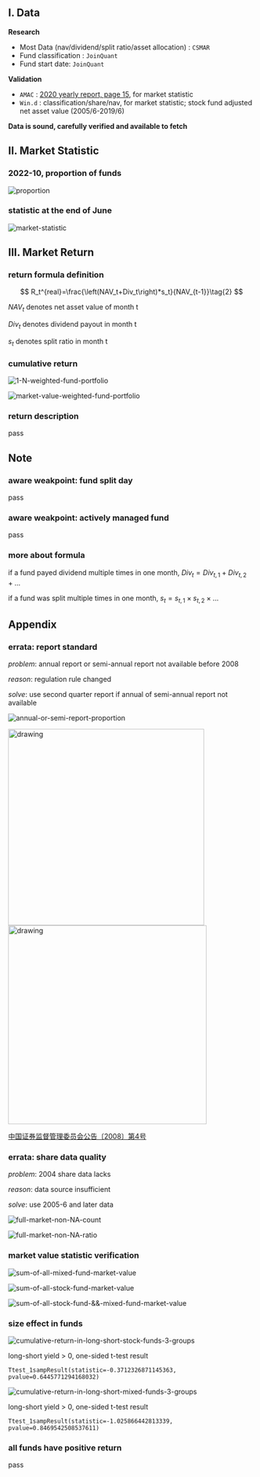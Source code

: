 ## **I. Data**

**Research**

- Most Data (nav/dividend/split ratio/asset allocation) : `CSMAR`
- Fund classification : `JoinQuant`
- Fund start date: `JoinQuant`

**Validation**

- `AMAC` : [2020 yearly report, page 15](https://www.amac.org.cn/researchstatistics/publication/zgzqtzjjynb/202104/t20210419_11390.html), for market statistic
- `Win.d` : classification/share/nav, for market statistic; stock fund adjusted net asset value (2005/6-2019/6)

**Data is sound, carefully verified and available to fetch**

## **II. Market Statistic**

### 2022-10, proportion of funds

![proportion](image/README/proportion.png)

### statistic at the end of June

![market-statistic](image/README/market-statistic.png)

## **III. Market Return**

### return formula definition

$$
R_t^{real}=\frac{\left(NAV_t+Div_t\right)*s_t}{NAV_{t-1}}\tag{2}
$$

$NAV_t$ denotes net asset value of month t

$Div_t$ denotes dividend payout in month t

$s_t$ denotes split ratio in month t

### cumulative return

![1-N-weighted-fund-portfolio](image/README/1-N-weighted-fund-portfolio.png)

![market-value-weighted-fund-portfolio](image/README/market-value-weighted-fund-portfolio.png)

### return description

pass

## **Note**

### aware weakpoint: fund split day

pass

### aware weakpoint: actively managed fund

pass

### more about formula

if a fund payed dividend multiple times in one month, $Div_t=Div_{t,1}+Div_{t,2}+...$

if a fund was split multiple times in one month, $s_t=s_{t,1}×s_{t,2}×...$

## **Appendix**

### errata: report standard

*problem*: annual report or semi-annual report not available before 2008

*reason*: regulation rule changed

*solve*: use second quarter report if annual of semi-annual report not available

![annual-or-semi-report-proportion](image/README/annual-or-semi-report-proportion.png)

<img src="image/README/2008_search.png" alt="drawing" width="400"/> <img src="image/README/2009_search.png" alt="drawing" width="405"/>

[中国证券监督管理委员会公告〔2008〕第4号](http://www.gov.cn/zwgk/2008-02/21/content_896020.htm)

### errata: share data quality

*problem*: 2004 share data lacks

*reason*: data source insufficient

*solve*: use 2005-6 and later data

![full-market-non-NA-count](image/README/full-market-non-NA-count.png)

![full-market-non-NA-ratio](image/README/full-market-non-NA-ratio.png)

### market value statistic verification

![sum-of-all-mixed-fund-market-value](image/README/sum-of-all-mixed-fund-market-value.png)

![sum-of-all-stock-fund-market-value](image/README/sum-of-all-stock-fund-market-value.png)

![sum-of-all-stock-fund-&&-mixed-fund-market-value](image/README/sum-of-all-stock-fund-&&-mixed-fund-market-value.png)

### size effect in funds

![cumulative-return-in-long-short-stock-funds-3-groups](image/README/cumulative-return-in-long-short-stock-funds-3-groups.png)

long-short yield > 0, one-sided t-test result

`Ttest_1sampResult(statistic=-0.3712326871145363, pvalue=0.6445771294168032)`

![cumulative-return-in-long-short-mixed-funds-3-groups](image/README/cumulative-return-in-long-short-mixed-funds-3-groups.png)

long-short yield > 0, one-sided t-test result

`Ttest_1sampResult(statistic=-1.025866442813339, pvalue=0.8469542508537611)`

### all funds have positive return

pass
